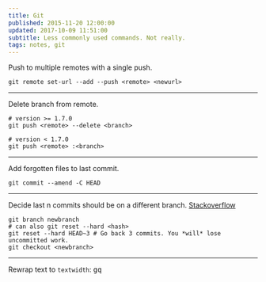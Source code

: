 ```yaml
---
title: Git
published: 2015-11-20 12:00:00
updated: 2017-10-09 11:51:00
subtitle: Less commonly used commands. Not really.
tags: notes, git
---
```


Push to multiple remotes with a single push.

~~~{.bash}
git remote set-url --add --push <remote> <newurl>
~~~

----

Delete branch from remote.

~~~{.bash}
# version >= 1.7.0
git push <remote> --delete <branch>

# version < 1.7.0
git push <remote> :<branch>
~~~

----

Add forgotten files to last commit.


~~~{.bash}
git commit --amend -C HEAD
~~~


----

Decide last n commits should be on a different branch. [Stackoverflow](https://stackoverflow.com/questions/1628563/move-the-most-recent-commits-to-a-new-branch-with-git)

```{.bash}
git branch newbranch
# can also git reset --hard <hash>
git reset --hard HEAD~3 # Go back 3 commits. You *will* lose uncommitted work.
git checkout <newbranch>
```

---

Rewrap text to `textwidth`: <kbd>g</kbd><kbd>q</kbd>

